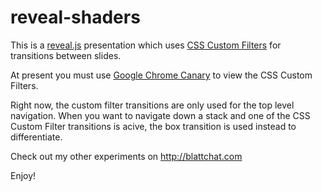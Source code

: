 reveal-shaders
==================


This is a <a href="http://lab.hakim.se/reveal-js/#/" target="_blank">reveal.js</a> presentation which uses <a href="http://html.adobe.com/webstandards/csscustomfilters" target="_blank">CSS Custom Filters</a> for transitions between slides.

At present you must use <a href="http://html.adobe.com/webstandards/csscustomfilters/" target="_blank">Google Chrome Canary</a> to view the CSS Custom Filters.

Right now, the custom filter transitions are only used for the top level navigation.  When you want to navigate down a stack and one of the CSS Custom Filter transitions is acive, the box transition is used instead to differentiate.

Check out my other experiments on <http://blattchat.com>

Enjoy!

